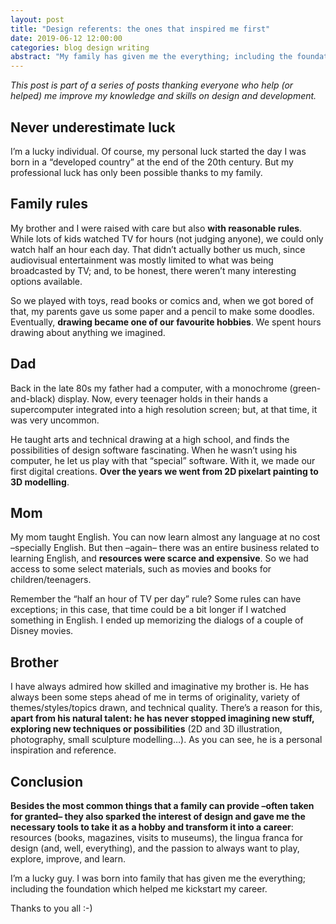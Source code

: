 ```yaml
---
layout: post
title: "Design referents: the ones that inspired me first"
date: 2019-06-12 12:00:00
categories: blog design writing
abstract: "My family has given me the everything; including the foundation which helped me kickstart my career."
---
```


_This post is part of a series of posts thanking everyone who help (or helped) me improve my knowledge and skills on design and development._

## Never underestimate luck

I’m a lucky individual. Of course, my personal luck started the day I was born in a “developed country” at the end of the 20th century. But my professional luck has only been possible thanks to my family.

## Family rules

My brother and I were raised with care but also **with reasonable rules**. While lots of kids watched TV for hours (not judging anyone), we could only watch half an hour each day. That didn’t actually bother us much, since audiovisual entertainment was mostly limited to what was being broadcasted by TV; and, to be honest, there weren’t many interesting options available.

So we played with toys, read books or comics and, when we got bored of that, my parents gave us some paper and a pencil to make some doodles. Eventually, **drawing became one of our favourite hobbies**. We spent hours drawing about anything we imagined.

## Dad

Back in the late 80s my father had a computer, with a monochrome (green-and-black) display. Now, every teenager holds in their hands a supercomputer integrated into a high resolution screen; but, at that time, it was very uncommon.

He taught arts and technical drawing at a high school, and finds the possibilities of design software fascinating. When he wasn’t using his computer, he let us play with that “special” software. With it, we made our first digital creations. **Over the years we went from 2D pixelart painting to 3D modelling**.

## Mom

My mom taught English. You can now learn almost any language at no cost –specially English. But then –again– there was an entire business related to learning English, and **resources were scarce and expensive**. So we had access to some select materials, such as movies and books for children/teenagers.

Remember the “half an hour of TV per day” rule? Some rules can have exceptions; in this case, that time could be a bit longer if I watched something in English. I ended up memorizing the dialogs of a couple of Disney movies.

## Brother

I have always admired how skilled and imaginative my brother is. He has always been some steps ahead of me in terms of originality, variety of themes/styles/topics drawn, and technical quality. There’s a reason for this, **apart from his natural talent: he has never stopped imagining new stuff, exploring new techniques or possibilities** (2D and 3D illustration, photography, small sculpture modelling…). As you can see, he is a personal inspiration and reference.

## Conclusion

**Besides the most common things that a family can provide –often taken for granted– they also sparked the interest of design and gave me the necessary tools to take it as a hobby and transform it into a career**: resources (books, magazines, visits to museums), the lingua franca for design (and, well, everything), and the passion to always want to play, explore, improve, and learn.

I’m a lucky guy. I was born into family that has given me the everything; including the foundation which helped me kickstart my career.

Thanks to you all :-)
